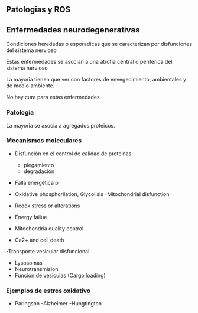 ## Patologias y ROS

## Enfermedades neurodegenerativas

Condiciones heredadas o esporadicas que se caracterizan por disfunciones del sistema nervioso

Estas enfermedades se asocian a una atrofia central o periferica del sistema nervioso

La mayoria tienen que ver con factores de envegecimiento, ambientales y de medio ambiente.

No hay cura para estas enfermedades.



### Patologia

La mayoria se asocia a agregados proteicos.

### Mecanismos moleculares

- Disfunción en el control de calidad de proteinas
  - plegamiento
  - degradación

- Falla energética p
 - Oxidative phosphorilation, Glycolisis
-Mitochondrial disfunction
 - Redox stress or alterations
 - Energy failue
 - Mitochondria quality control 
 - Ca2+ and cell death

-Transporte vesicular disfuncional
 - Lysosomas
 - Neurotransmision
 - Funcion de vesiculas (Cargo loading)


### Ejemplos de estres oxidativo


- Paringson
-Alzheimer
-Hungtington

































































